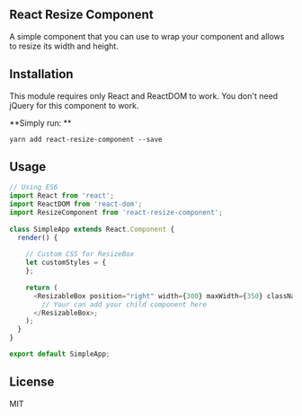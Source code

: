 ## React Resize Component

A simple component that you can use to wrap your component and allows to resize its width and height.

## Installation

This module requires only React and ReactDOM to work. You don't need jQuery for this component to work.

**Simply run: **

```
yarn add react-resize-component --save
```

## Usage

```javascript
// Using ES6
import React from 'react';
import ReactDOM from 'react-dom';
import ResizeComponent from 'react-resize-component';
 
class SimpleApp extends React.Component {
  render() {
  
    // Custom CSS for ResizeBox 
    let customStyles = {
    };
    
    return (
      <ResizableBox position="right" width={300} maxWidth={350} className="my-custom-class-name" style={customStyles}>
        // Your can add your child component here
      </ResizableBox>;
    );
  }
}

export default SimpleApp;
```

## License

MIT